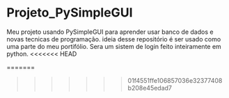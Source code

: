 
# Projeto_PySimpleGUI
Meu projeto usando PySimpleGUI para aprender usar banco de dados e novas tecnicas de programação.
ideia desse repositório é ser usado como uma parte do meu portifólio.
Sera um sistem de login feito inteiramente em python.
<<<<<<< HEAD

=======
>>>>>>> 01f4551ffe106857036e32377408b208e45edad7
